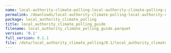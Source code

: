 ```yaml
---
name: local-authority-climate-polling-local-authority-climate-polling-guide-parquet
permalink: /downloads/local-authority-climate-polling-local-authority-climate-polling-guide-parquet/0_1
package: local_authority_climate_polling
title: local_authority_climate_polling_guide
filename: local_authority_climate_polling_guide.parquet
version: '0.1'
full_version: 0.1.1
file: /data/local_authority_climate_polling/0.1/local_authority_climate_polling_guide.parquet
---
```

